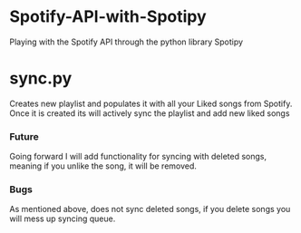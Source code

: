 # Spotify-API-with-Spotipy
Playing with the Spotify API through the python library Spotipy 

# sync.py
Creates new playlist and populates it with all your Liked songs from Spotify.
Once it is created its will actively sync the playlist and add new liked songs

### Future
Going forward I will add functionality for syncing with deleted songs, meaning if you unlike the song, it will be removed.

### Bugs
As mentioned above, does not sync deleted songs, if you delete songs you will mess up syncing queue.
